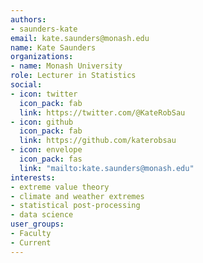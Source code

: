 ```yaml
---
authors:
- saunders-kate
email: kate.saunders@monash.edu
name: Kate Saunders
organizations:
- name: Monash University
role: Lecturer in Statistics
social:
- icon: twitter
  icon_pack: fab
  link: https://twitter.com/@KateRobSau
- icon: github
  icon_pack: fab
  link: https://github.com/katerobsau
- icon: envelope
  icon_pack: fas
  link: "mailto:kate.saunders@monash.edu"
interests:
- extreme value theory 
- climate and weather extremes 
- statistical post-processing
- data science
user_groups:
- Faculty
- Current
---
```

